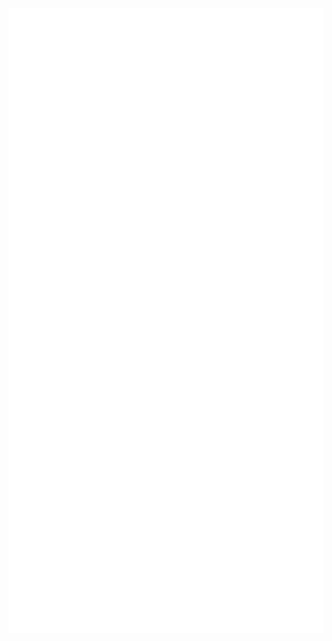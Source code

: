 <div align="center">
	<br>
	<a href="https://github.com/sindresorhus/css-in-readme-like-wat/blame/main/header.svg">
		<img src="header.svg" width="1000" height="1000" alt="Click to see the source">
	</a>
	<br>
</div>
